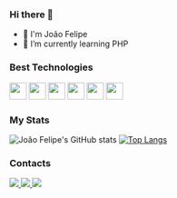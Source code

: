 ### Hi there 👋

- 🎸 I'm João Felipe
- 🌱 I’m currently learning PHP


### Best Technologies

<div>
  <img src="https://cdn.jsdelivr.net/gh/devicons/devicon/icons/java/java-original.svg" width="30" />
  <img src="https://cdn.jsdelivr.net/gh/devicons/devicon/icons/csharp/csharp-original.svg" width="30"/>
  <img src="https://cdn.jsdelivr.net/gh/devicons/devicon/icons/dot-net/dot-net-plain-wordmark.svg" width="30" />
  <img src="https://cdn.jsdelivr.net/gh/devicons/devicon/icons/html5/html5-original-wordmark.svg" width="30"/>
  <img src="https://cdn.jsdelivr.net/gh/devicons/devicon/icons/css3/css3-original-wordmark.svg" width="30"/>
  <img src="https://cdn.jsdelivr.net/gh/devicons/devicon/icons/javascript/javascript-original.svg" width="30" />

</div>



### My Stats
<div>

![João Felipe's GitHub stats](https://github-readme-stats.vercel.app/api?username=joaofelipeas&show_icons=true&theme=dark)
[![Top Langs](https://github-readme-stats.vercel.app/api/top-langs/?username=joaofelipeas&theme=dark)](https://github.com/anuraghazra/github-readme-stats)
</div>




### Contacts
<div>
  <a href="https://www.linkedin.com/in/jo%C3%A3o-felipe-alves-de-souza/">
    <img src="https://img.shields.io/badge/LinkedIn-0077B5?style=for-the-badge&logo=linkedin&logoColor=white"/>
  </a>
  <a href="https://twitter.com/jones_no_one">
    <img src="https://img.shields.io/badge/Twitter-1DA1F2?style=for-the-badge&logo=twitter&logoColor=white"
  </a>
  <a href="https://t.me/joaofelipeas">
    <img src="https://img.shields.io/badge/Telegram-2CA5E0?style=for-the-badge&logo=telegram&logoColor=white">
  </a>
</div>

